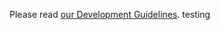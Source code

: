 Please read [our Development Guidelines](https://zcash.readthedocs.io/en/latest/rtd_pages/development_guidelines.html).
testing
